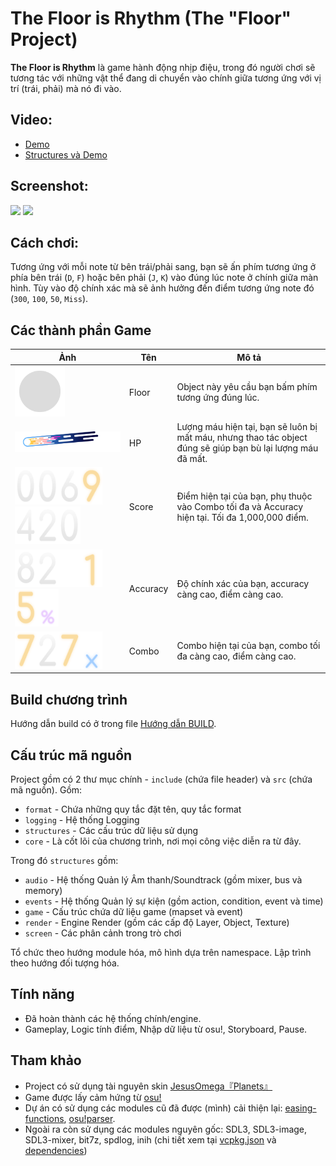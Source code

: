 # The Floor is Rhythm (The "Floor" Project)

**The Floor is Rhythm** là game hành động nhịp điệu, trong đó người chơi sẽ tương tác với những vật thể đang di chuyển vào chính giữa tương ứng với vị trí (trái, phải) mà nó đi vào.

## Video:
- [Demo](https://youtu.be/OALa3tWYG-4)
- [Structures và Demo](https://youtu.be/Sl0ehlfbH6Y)

## Screenshot:
<img src="https://i.ibb.co/Kcyz1Fx5/image.png">
<img src="https://i.ibb.co/JjxS4MfJ/image.png">

## Cách chơi:
Tương ứng với mỗi note từ bên trái/phải sang, bạn sẽ ấn phím tương ứng ở phía bên trái (`D`, `F`) hoặc bên phải (`J`, `K`) vào đúng lúc note ở chính giữa màn hình.
Tùy vào độ chính xác mà sẽ ảnh hưởng đến điểm tương ứng note đó (`300`, `100`, `50`, `Miss`).

## Các thành phần Game
| Ảnh | Tên | Mô tả |
|-------|-------|-------|
| <img src="assets/floor.png" height="80px" width="80px"/> | Floor | Object này yêu cầu bạn bấm phím tương ứng đúng lúc. |
| <img src="assets/healthbar-colour.png" width="600px"/> | HP | Lượng máu hiện tại, bạn sẽ luôn bị mất máu, nhưng thao tác object đúng sẽ giúp bạn bù lại lượng máu đã mất. |
| <img src="assets/score-0.png" height="60px" width="35px"/><img src="assets/score-0.png" height="60px" width="35px"/><img src="assets/score-6.png" height="60px" width="35px"/><img src="assets/score-9.png" height="60px" width="35px"/><img src="assets/score-4.png" height="60px" width="35px"/><img src="assets/score-2.png" height="60px" width="35px"/><img src="assets/score-0.png" height="60px" width="35px"/> | Score | Điểm hiện tại của bạn, phụ thuộc vào Combo tối đa và Accuracy hiện tại. Tối đa 1,000,000 điểm. |
| <img src="assets/score-8.png" height="60px" width="35px"/><img src="assets/score-2.png" height="60px" width="35px"/><img src="assets/score-dot.png" height="60px" width="35px"/><img src="assets/score-1.png" height="60px" width="35px"/><img src="assets/score-5.png" height="60px" width="35px"/><img src="assets/score-percent.png" height="60px" width="35px"/> | Accuracy | Độ chính xác của bạn, accuracy càng cao, điểm càng cao. |
| <img src="assets/score-7.png" height="60px" width="35px"/><img src="assets/score-2.png" height="60px" width="35px"/><img src="assets/score-7.png" height="60px" width="35px"/><img src="assets/score-x.png" height="60px" width="35px"/> | Combo | Combo hiện tại của bạn, combo tối đa càng cao, điểm càng cao. |

## Build chương trình
Hướng dẫn build có ở trong file [Hướng dẫn BUILD](BUILD.md).

## Cấu trúc mã nguồn
Project gồm có 2 thư mục chính - `include` (chứa file header) và `src` (chứa mã nguồn). Gồm:

- `format` - Chứa những quy tắc đặt tên, quy tắc format
- `logging` - Hệ thống Logging
- `structures` - Các cấu trúc dữ liệu sử dụng
- `core` - Là cốt lõi của chương trình, nơi mọi công việc diễn ra từ đây.

Trong đó `structures` gồm:

- `audio` - Hệ thống Quản lý Âm thanh/Soundtrack (gồm mixer, bus và memory)
- `events` - Hệ thống Quản lý sự kiện (gồm action, condition, event và time)
- `game` - Cấu trúc chứa dữ liệu game (mapset và event)
- `render` - Engine Render (gồm các cấp độ Layer, Object, Texture)
- `screen` - Các phân cảnh trong trò chơi

Tổ chức theo hướng module hóa, mô hình dựa trên namespace. Lập trình theo hướng đối tượng hóa.

## Tính năng
- Đã hoàn thành các hệ thống chính/engine.
- Gameplay, Logic tính điểm, Nhập dữ liệu từ osu!, Storyboard, Pause.
 
## Tham khảo
- Project có sử dụng tài nguyên skin [JesusOmega『Planets』](https://skins.osuck.net/skins/1489)
- Game được lấy cảm hứng từ [osu!](https://osu.ppy.sh/)
- Dự án có sử dụng các modules cũ đã được (mình) cải thiện lại: [easing-functions](https://github.com/thnhmai06/easing-functions), [osu!parser](https://github.com/thnhmai06/osu-parser).
- Ngoài ra còn sử dụng các modules nguyên gốc: SDL3, SDL3-image, SDL3-mixer, bit7z, spdlog, inih (chi tiết xem tại [vcpkg.json](vcpkg.jspn) và [dependencies](dependencies))